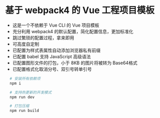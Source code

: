 # 基于 webpack4 的 Vue 工程项目模板

- 这是一个不依赖于 Vue CLI 的 Vue 项目模板
- 充分利用 webpack4 的默认配置，简化配置信息，更加标准化
- 跳过繁琐的配置过程，拿来即用
- 可高度自定制
- 已配置为样式表属性自动添加浏览器私有前缀
- 已配置 babel 支持 JavaScript 高级语法
- 已配置图形文件的打包，小于 8KB 的图片将被转为 Base64格式
- 已配置格式化取消分号、双引号转单引号

```powershell
  # 安装所有依赖项
  npm i

  # 支持热更新的开发模式
  npm run dev

  # 打包压缩
  npm run build
```
